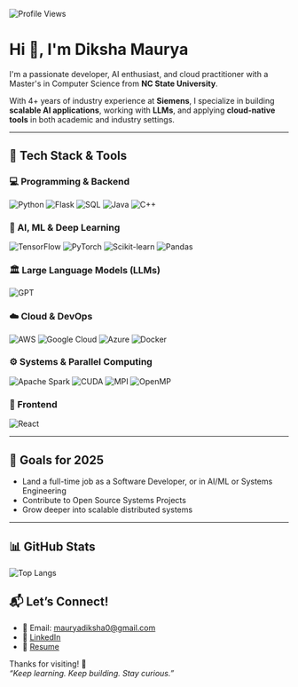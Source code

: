 ![Profile Views](https://komarev.com/ghpvc/?username=Diksha-Maurya&color=blue)


# Hi 👋, I'm Diksha Maurya

I'm a passionate developer, AI enthusiast, and cloud practitioner with a Master's in Computer Science from **NC State University**.  

With 4+ years of industry experience at **Siemens**, I specialize in building **scalable AI applications**, working with **LLMs**, and applying **cloud-native tools** in both academic and industry settings.

---

## 🧰 Tech Stack & Tools

### 💻 Programming & Backend
![Python](https://img.shields.io/badge/Python-3776AB?style=for-the-badge&logo=python&logoColor=white)
![Flask](https://img.shields.io/badge/Flask-000000?style=for-the-badge&logo=flask&logoColor=white)
![SQL](https://img.shields.io/badge/SQL-336791?style=for-the-badge&logo=mysql&logoColor=white)
![Java](https://img.shields.io/badge/Java-007396?style=for-the-badge&logo=java&logoColor=white)
![C++](https://img.shields.io/badge/C++-00599C?style=for-the-badge&logo=c%2B%2B&logoColor=white)

### 🤖 AI, ML & Deep Learning
![TensorFlow](https://img.shields.io/badge/TensorFlow-FF6F00?style=for-the-badge&logo=tensorflow&logoColor=white)
![PyTorch](https://img.shields.io/badge/PyTorch-EE4C2C?style=for-the-badge&logo=pytorch&logoColor=white)
![Scikit-learn](https://img.shields.io/badge/scikit--learn-F7931E?style=for-the-badge&logo=scikitlearn&logoColor=white)
![Pandas](https://img.shields.io/badge/Pandas-150458?style=for-the-badge&logo=pandas&logoColor=white)

### 🏛️ Large Language Models (LLMs)
![GPT](https://img.shields.io/badge/GPT-1A1A1A?style=for-the-badge)

### ☁️ Cloud & DevOps
![AWS](https://img.shields.io/badge/AWS-232F3E?style=for-the-badge&logo=amazonaws&logoColor=white)
![Google Cloud](https://img.shields.io/badge/Google%20Cloud-4285F4?style=for-the-badge&logo=googlecloud&logoColor=white)
![Azure](https://img.shields.io/badge/Azure-0078D4?style=for-the-badge&logo=microsoftazure&logoColor=white)
![Docker](https://img.shields.io/badge/Docker-2496ED?style=for-the-badge&logo=docker&logoColor=white)

### ⚙️ Systems & Parallel Computing
![Apache Spark](https://img.shields.io/badge/Spark-E25A1C?style=for-the-badge&logo=apachespark&logoColor=white)
![CUDA](https://img.shields.io/badge/CUDA-76B900?style=for-the-badge&logo=nvidia&logoColor=white)
![MPI](https://img.shields.io/badge/MPI-000000?style=for-the-badge)
![OpenMP](https://img.shields.io/badge/OpenMP-224099?style=for-the-badge)

### 🧱 Frontend
![React](https://img.shields.io/badge/React-61DAFB?style=for-the-badge&logo=react&logoColor=black)

---

## 🎯 Goals for 2025
- Land a full-time job as a Software Developer, or in AI/ML or Systems Engineering
- Contribute to Open Source Systems Projects
- Grow deeper into scalable distributed systems  

---

##

## 📊 GitHub Stats

![Top Langs](https://github-readme-stats.vercel.app/api/top-langs/?username=Diksha-Maurya&layout=compact&theme=radical) 


## 📬 Let’s Connect!

- 📧 Email: mauryadiksha0@gmail.com  
- 💼 [LinkedIn](https://www.linkedin.com/in/diksha-maurya2/)  
- 📜 [Resume](https://drive.google.com/file/d/1OqfgsSqvDT8x39XaTVBZK3_uBdvLVk6F/view?usp=sharing)

Thanks for visiting! 💙  
*“Keep learning. Keep building. Stay curious.”*

